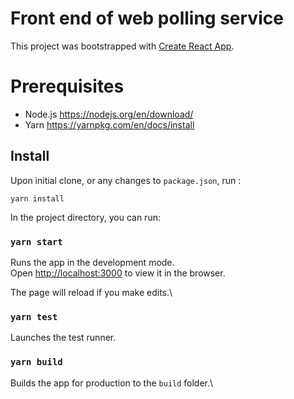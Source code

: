 # Front end of web polling service

This project was bootstrapped with [Create React App](https://github.com/facebook/create-react-app).

# Prerequisites
- Node.js https://nodejs.org/en/download/
- Yarn https://yarnpkg.com/en/docs/install

## Install

Upon initial clone, or any changes to `package.json`, run :

```
yarn install
```

In the project directory, you can run:

### `yarn start`

Runs the app in the development mode.\
Open [http://localhost:3000](http://localhost:3000) to view it in the browser.

The page will reload if you make edits.\

### `yarn test`

Launches the test runner.


### `yarn build`

Builds the app for production to the `build` folder.\


